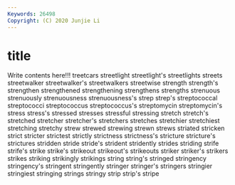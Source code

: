 ```yaml
---
Keywords: 26498
Copyright: (C) 2020 Junjie Li
---
```


# title

Write contents here!!!
treetcars
streetlight 
streetlight's 
streetlights 
streets 
streetwalker 
streetwalker's 
streetwalkers 
streetwise 
strength 
strength's
strengthen 
strengthened 
strengthening 
strengthens 
strengths 
strenuous 
strenuously 
strenuousness 
strenuousness's 
strep
strep's 
streptococcal 
streptococci 
streptococcus 
streptococcus's 
streptomycin 
streptomycin's 
stress 
stress's 
stressed
stresses 
stressful 
stressing 
stretch 
stretch's 
stretched 
stretcher 
stretcher's 
stretchers 
stretches
stretchier 
stretchiest 
stretching 
stretchy 
strew 
strewed 
strewing 
strewn 
strews 
striated
stricken 
strict 
stricter 
strictest 
strictly 
strictness 
strictness's 
stricture 
stricture's 
strictures
stridden 
stride 
stride's 
strident 
stridently 
strides 
striding 
strife 
strife's 
strike
strike's 
strikeout 
strikeout's 
strikeouts 
striker 
striker's 
strikers 
strikes 
striking 
strikingly
strikings 
string 
string's 
stringed 
stringency 
stringency's 
stringent 
stringently 
stringer 
stringer's
stringers 
stringier 
stringiest 
stringing 
strings 
stringy 
strip 
strip's 
stripe 
